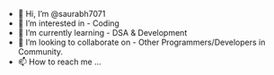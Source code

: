 - 👋 Hi, I’m @saurabh7071
- 👀 I’m interested in - Coding 
- 🌱 I’m currently learning - DSA & Development
- 💞️ I’m looking to collaborate on - Other Programmers/Developers in Community.
- 📫 How to reach me ...

<!---
saurabh7071/saurabh7071 is a ✨ special ✨ repository because its `README.md` (this file) appears on your GitHub profile.
You can click the Preview link to take a look at your changes.
--->
